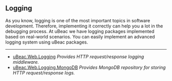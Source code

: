 ## Logging
As you know, logging is one of the most important topics in software development. Therefore, implementing it correctly can help you a lot in the debugging process. At uBeac we have logging packages implemented based on real-world scenarios. You can easily implement an advanced logging system using uBeac packages.

<hr>

- [uBeac.Web.Logging](uBeac.Core.Web.Logging)
  *Provides HTTP request/response logging middleware.*
- [uBeac.Web.Logging.MongoDB](uBeac.Core.Web.Logging.MongoDB)
  *Provides MongoDB repository for storing HTTP request/response logs.*
